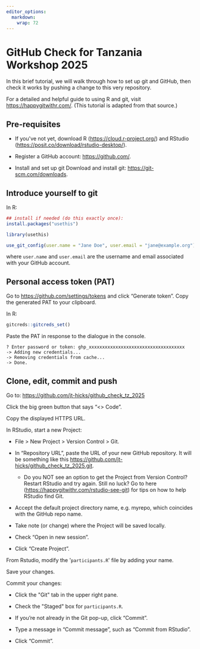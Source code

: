 ```yaml
---
editor_options: 
  markdown: 
    wrap: 72
---
```


# GitHub Check for Tanzania Workshop 2025

In this brief tutorial, we will walk through how to set up git and
GitHub, then check it works by pushing a change to this very repository.

For a detailed and helpful guide to using R and git, visit
<https://happygitwithr.com/>. (This tutorial is adapted from that
source.)

## Pre-requisites

-   If you've not yet, download R (<https://cloud.r-project.org/>) and
    RStudio (<https://posit.co/download/rstudio-desktop/>).

-   Register a GitHub account: <https://github.com/>.

-   Install and set up git Download and install git:
    <https://git-scm.com/downloads>.

## Introduce yourself to git

In R:

``` R
## install if needed (do this exactly once):
install.packages("usethis")

library(usethis)

use_git_config(user.name = "Jane Doe", user.email = "jane@example.org")
```

where `user.name` and `user.email` are the username and email associated
with your GitHub account.

## Personal access token (PAT)

Go to <https://github.com/settings/tokens> and click “Generate token”.
Copy the generated PAT to your clipboard.

In R:

``` R
gitcreds::gitcreds_set()
```

Paste the PAT in response to the dialogue in the console.

```         
? Enter password or token: ghp_xxxxxxxxxxxxxxxxxxxxxxxxxxxxxxxxxxxx
-> Adding new credentials...
-> Removing credentials from cache...
-> Done.
```

## Clone, edit, commit and push

Go to: <https://github.com/jt-hicks/github_check_tz_2025>

Click the big green button that says “\<\> Code”.

Copy the displayed HTTPS URL.

In RStudio, start a new Project:

-   File \> New Project \> Version Control \> Git.

-   In “Repository URL”, paste the URL of your new GitHub repository. It
    will be something like this
    <https://github.com/jt-hicks/github_check_tz_2025.git>.

    -   Do you NOT see an option to get the Project from Version
        Control? Restart RStudio and try again. Still no luck? Go to
        here (<https://happygitwithr.com/rstudio-see-git>) for tips on
        how to help RStudio find Git.

-   Accept the default project directory name, e.g. myrepo, which
    coincides with the GitHub repo name.

-   Take note (or change) where the Project will be saved locally.

-   Check “Open in new session”.

-   Click “Create Project”.

From Rstudio, modify the '`participants.R`' file by adding your name.

Save your changes.

Commit your changes:

-   Click the "Git" tab in the upper right pane.

-   Check the "Staged" box for `participants.R`.

-   If you’re not already in the Git pop-up, click “Commit”.

-   Type a message in “Commit message”, such as “Commit from RStudio”.

-   Click “Commit”.
